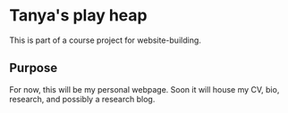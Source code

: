 # Tanya's play heap
This is part of a course project for website-building. 

## Purpose
For now, this will be my personal webpage. Soon it will house my CV, bio, research, and possibly a research blog.
